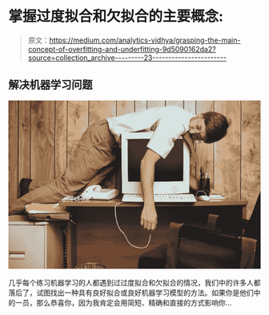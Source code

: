 # 掌握过度拟合和欠拟合的主要概念:

> 原文：<https://medium.com/analytics-vidhya/grasping-the-main-concept-of-overfitting-and-underfitting-9d5090162da2?source=collection_archive---------23----------------------->

## 解决机器学习问题

![](img/5ed812a86330d58df5bf537f29be5fe4.png)

几乎每个练习机器学习的人都遇到过过度拟合和欠拟合的情况，我们中的许多人都落后了，试图找出一种具有良好拟合或良好机器学习模型的方法。如果你是他们中的一员，那么恭喜你，因为我肯定会用简短、精确和直接的方式影响你…